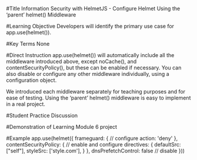 #Title
Information Security with HelmetJS - Configure Helmet Using the ‘parent’ helmet() Middleware

#Learning Objective
Developers will identify the primary use case for app.use(helmet()).

#Key Terms
None

#Direct Instruction
app.use(helmet()) will automatically include all the middleware introduced above, except noCache(), and contentSecurityPolicy(), but these can be enabled if necessary. You can also disable or configure any other middleware individually, using a configuration object.

We introduced each middleware separately for teaching purposes and for ease of testing. Using the ‘parent’ helmet() middleware is easy to implement in a real project.

#Student Practice
Discussion

#Demonstration of Learning
Module 6 project

#Example
    app.use(helmet({
    frameguard: { // configure
     action: 'deny'
    },
    contentSecurityPolicy: { // enable and configure
      directives: {
        defaultSrc: ["self"],
        styleSrc: ['style.com'],
      }
     },
     dnsPrefetchControl: false // disable
    }))
